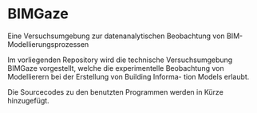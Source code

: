 # BIMGaze
Eine Versuchsumgebung zur datenanalytischen Beobachtung von BIM-Modellierungsprozessen

Im vorliegenden Repository wird die technische Versuchsumgebung BIMGaze vorgestellt,
welche die experimentelle Beobachtung von Modellierern bei der Erstellung von Building Informa-
tion Models erlaubt.

Die Sourcecodes zu den benutzten Programmen werden in Kürze hinzugefügt.
